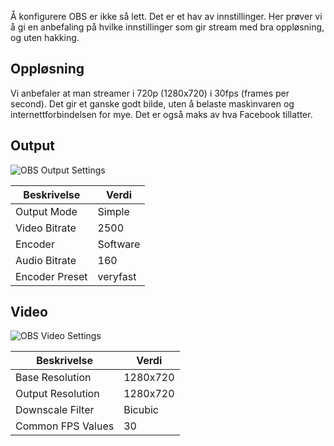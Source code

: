 Å konfigurere OBS er ikke så lett. Det er et hav av innstillinger. Her prøver vi å gi en anbefaling på hvilke innstillinger som gir stream med bra oppløsning, og uten hakking.

## Oppløsning

Vi anbefaler at man streamer i 720p \(1280x720\) i 30fps \(frames per second\). Det gir et ganske godt bilde, uten å belaste maskinvaren og internettforbindelsen for mye. Det er også maks av hva Facebook tillatter.

## Output

![OBS Output Settings](./images/obs-output-settings.png)

| Beskrivelse | Verdi |
| --- | --- |
| Output Mode | Simple |
| Video Bitrate | 2500 |
| Encoder | Software |
| Audio Bitrate | 160 |
| Encoder Preset | veryfast |

## Video

![OBS Video Settings](./images/obs-video-settings.png)

| Beskrivelse | Verdi |
| --- | --- |
| Base Resolution | 1280x720 |
| Output Resolution | 1280x720 |
| Downscale Filter | Bicubic |
| Common FPS Values | 30 |



